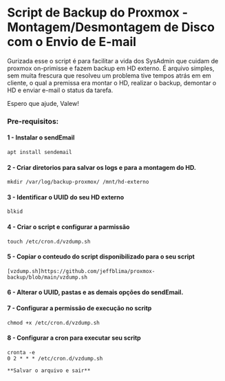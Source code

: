 # Script de Backup do Proxmox - Montagem/Desmontagem de Disco com o Envio de E-mail 

Gurizada esse o script é para facilitar a vida dos SysAdmin que cuidam de proxmox on-primisse e fazem backup em HD externo. 
É arquivo simples, sem muita frescura que resolveu um problema tive tempos atrás em em cliente, o qual a premissa era montar o HD, realizar o backup, demontar o HD e enviar e-mail o status da tarefa.

Espero que ajude, Valew!

### Pre-requisitos:

#### 1 - Instalar o sendEmail

    apt install sendemail

#### 2 - Criar diretorios para salvar os logs e para a montagem do HD.

    mkdir /var/log/backup-proxmox/ /mnt/hd-externo

#### 3 - Identificar o UUID do seu HD externo

    blkid

#### 4 - Criar o script e configurar a parmissão

    touch /etc/cron.d/vzdump.sh

#### 5 - Copiar o conteudo do script disponibilizado para o seu script

    [vzdump.sh]https://github.com/jeffblima/proxmox-backup/blob/main/vzdump.sh

#### 6 - Alterar o UUID, pastas e as demais opções do sendEmail.

#### 7 - Configurar a permissão de execução no scritp

    chmod +x /etc/cron.d/vzdump.sh

#### 8 - Configurar a cron para executar seu scritp

    cronta -e
    0 2 * * * /etc/cron.d/vzdump.sh

    **Salvar o arquivo e sair**
    
